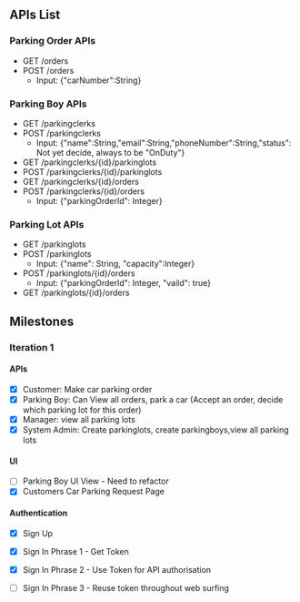 ## APIs List

### Parking Order APIs
- GET /orders
- POST /orders 
  - Input: {"carNumber":String}

### Parking Boy APIs
- GET /parkingclerks
- POST /parkingclerks 
  - Input: {"name":String,"email":String,"phoneNumber":String,"status": Not yet decide, always to be "OnDuty"}
- GET /parkingclerks/{id}/parkinglots
- POST /parkingclerks/{id}/parkinglots
- GET /parkingclerks/{id}/orders
- POST /parkingclerks/{id}/orders 
  - Input: {"parkingOrderId": Integer}


### Parking Lot APIs
- GET /parkinglots
- POST /parkinglots 
  - Input: {"name": String, "capacity":Integer}
- POST /parkinglots/{id}/orders 
  - Input: {"parkingOrderId": Integer, "vaild": true}
- GET /parkinglots/{id}/orders 


## Milestones

### Iteration 1
#### APIs
- [x] Customer: Make car parking order
- [x] Parking Boy: Can View all orders, park a car (Accept an order, decide which parking lot for this order)
- [x] Manager: view all parking lots
- [x] System Admin: Create parkinglots, create parkingboys,view all parking lots 

#### UI
- [ ]  Parking Boy UI View - Need to refactor
- [x]  Customers Car Parking Request Page

#### Authentication
- [x] Sign Up
- [x] Sign In Phrase 1 - Get Token
- [x] Sign In Phrase 2 - Use Token for API authorisation
- [ ] Sign In Phrase 3 - Reuse token throughout web surfing



